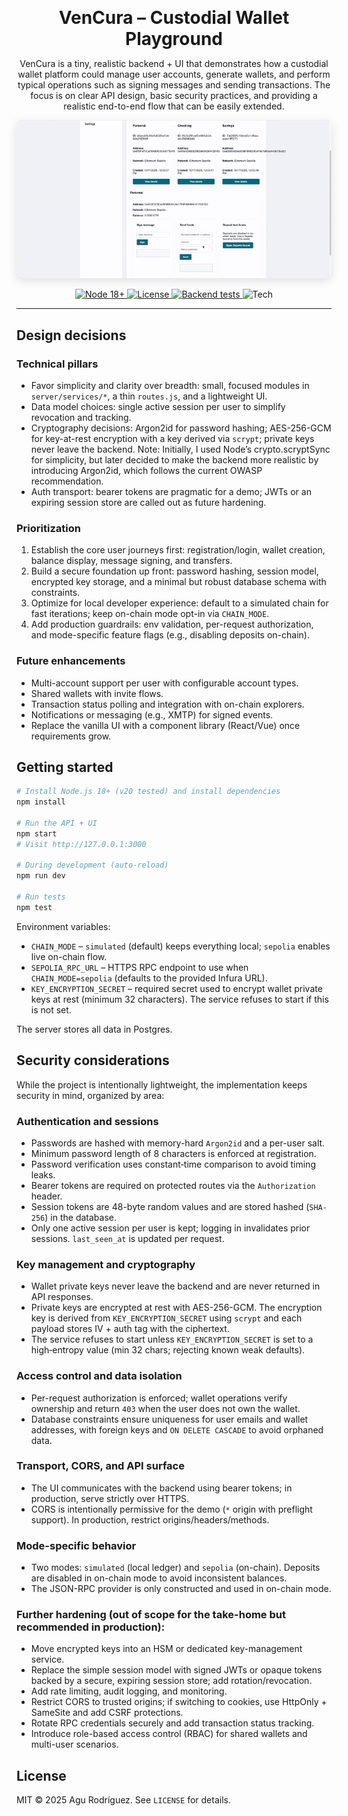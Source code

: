 <div align="center">
  <p><h1 style="margin:0;">VenCura – Custodial Wallet Playground</h1></p>

  <p>
    VenCura is a tiny, realistic backend + UI that demonstrates how a custodial wallet platform could manage user accounts, generate wallets, and perform typical operations such as signing messages and sending transactions. The focus is on clear API design, basic security practices, and providing a realistic end-to-end flow that can be easily extended.
  </p>

  <p>
    <img src="./docs/demo.gif" alt="VenCura demo" style="border-radius:8px; box-shadow:0 4px 16px rgba(0,0,0,.12); max-width: 100%; height: auto;" />
  </p>

  <p>
    <a href="https://nodejs.org/" target="_blank" rel="noreferrer noopener">
      <img alt="Node 18+" src="https://img.shields.io/badge/node-%3E%3D18-0b7285" />
    </a>
    <a href="#license">
      <img alt="License" src="https://img.shields.io/badge/license-MIT-0b7285" />
    </a>
    <a href="https://github.com/agurod42/dynamic-take-home/actions/workflows/tests.yml">
      <img alt="Backend tests" src="https://github.com/agurod42/dynamic-take-home/actions/workflows/tests.yml/badge.svg" />
    </a>
    <img alt="Tech" src="https://img.shields.io/badge/ethers.js-v6-0b7285" />
  </p>
</div>

---

## Design decisions

### Technical pillars

- Favor simplicity and clarity over breadth: small, focused modules in `server/services/*`, a thin `routes.js`, and a lightweight UI.
- Data model choices: single active session per user to simplify revocation and tracking.
- Cryptography decisions: Argon2id for password hashing; AES-256-GCM for key-at-rest encryption with a key derived via `scrypt`; private keys never leave the backend. Note: Initially, I used Node’s crypto.scryptSync for simplicity, but later decided to make the backend more realistic by introducing Argon2id, which follows the current OWASP recommendation.
- Auth transport: bearer tokens are pragmatic for a demo; JWTs or an expiring session store are called out as future hardening.

### Prioritization

1. Establish the core user journeys first: registration/login, wallet creation, balance display, message signing, and transfers.
2. Build a secure foundation up front: password hashing, session model, encrypted key storage, and a minimal but robust database schema with constraints.
3. Optimize for local developer experience: default to a simulated chain for fast iterations; keep on-chain mode opt-in via `CHAIN_MODE`.
4. Add production guardrails: env validation, per-request authorization, and mode-specific feature flags (e.g., disabling deposits on-chain).

### Future enhancements

- Multi-account support per user with configurable account types.
- Shared wallets with invite flows.
- Transaction status polling and integration with on-chain explorers.
- Notifications or messaging (e.g., XMTP) for signed events.
- Replace the vanilla UI with a component library (React/Vue) once requirements grow.

## Getting started

```bash
# Install Node.js 18+ (v20 tested) and install dependencies
npm install

# Run the API + UI
npm start
# Visit http://127.0.0.1:3000

# During development (auto-reload)
npm run dev

# Run tests
npm test
```

Environment variables:

- `CHAIN_MODE` – `simulated` (default) keeps everything local; `sepolia` enables live on-chain flow.
- `SEPOLIA_RPC_URL` – HTTPS RPC endpoint to use when `CHAIN_MODE=sepolia` (defaults to the provided Infura URL).
- `KEY_ENCRYPTION_SECRET` – required secret used to encrypt wallet private keys at rest (minimum 32 characters). The service refuses to start if this is not set.

The server stores all data in Postgres.

## Security considerations

While the project is intentionally lightweight, the implementation keeps security in mind, organized by area:

### Authentication and sessions

- Passwords are hashed with memory-hard `Argon2id` and a per-user salt.
- Minimum password length of 8 characters is enforced at registration.
- Password verification uses constant‑time comparison to avoid timing leaks.
- Bearer tokens are required on protected routes via the `Authorization` header.
- Session tokens are 48-byte random values and are stored hashed (`SHA-256`) in the database.
- Only one active session per user is kept; logging in invalidates prior sessions. `last_seen_at` is updated per request.

### Key management and cryptography

- Wallet private keys never leave the backend and are never returned in API responses.
- Private keys are encrypted at rest with AES-256-GCM. The encryption key is derived from `KEY_ENCRYPTION_SECRET` using `scrypt` and each payload stores IV + auth tag with the ciphertext.
- The service refuses to start unless `KEY_ENCRYPTION_SECRET` is set to a high‑entropy value (min 32 chars; rejecting known weak defaults).

### Access control and data isolation

- Per-request authorization is enforced; wallet operations verify ownership and return `403` when the user does not own the wallet.
- Database constraints ensure uniqueness for user emails and wallet addresses, with foreign keys and `ON DELETE CASCADE` to avoid orphaned data.

### Transport, CORS, and API surface

- The UI communicates with the backend using bearer tokens; in production, serve strictly over HTTPS.
- CORS is intentionally permissive for the demo (`*` origin with preflight support). In production, restrict origins/headers/methods.

### Mode-specific behavior

- Two modes: `simulated` (local ledger) and `sepolia` (on-chain). Deposits are disabled in on-chain mode to avoid inconsistent balances.
- The JSON-RPC provider is only constructed and used in on-chain mode.

### Further hardening (out of scope for the take-home but recommended in production):

- Move encrypted keys into an HSM or dedicated key-management service.
- Replace the simple session model with signed JWTs or opaque tokens backed by a secure, expiring session store; add rotation/revocation.
- Add rate limiting, audit logging, and monitoring.
- Restrict CORS to trusted origins; if switching to cookies, use HttpOnly + SameSite and add CSRF protections.
- Rotate RPC credentials securely and add transaction status tracking.
- Introduce role-based access control (RBAC) for shared wallets and multi-user scenarios.

## License

MIT © 2025 Agu Rodríguez. See `LICENSE` for details.
